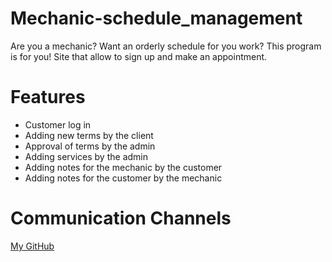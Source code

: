 # Mechanic-schedule_management

Are you a mechanic? Want an orderly schedule for you work? This program is for you!
Site that allow to sign up and make an appointment.

# Features
<ul>
  <li>Customer log in</li>
  <li>Adding new terms by the client</li>
  <li>Approval of terms by the admin</li>
  <li>Adding services by the admin</li>
  <li>Adding notes for the mechanic by the customer</li>
  <li>Adding notes for the customer by the mechanic
    </ul>

# Communication Channels
[My GitHub](https://github.com/angelika-haftarczyk)


     
